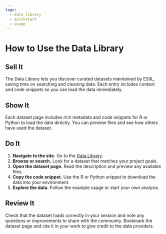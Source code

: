 ```yaml
---
tags:
  - data library
  - quickstart
  - usage
---
```


# How to Use the Data Library

## Sell It
The Data Library lets you discover curated datasets maintained by ESIIL, saving
time on searching and cleaning data. Each entry includes context and code
snippets so you can load the data immediately.

## Show It
Each dataset page includes rich metadata and code snippets for R or Python to
load the data directly. You can preview files and see how others have used the
dataset.

## Do It
1. **Navigate to the site.** Go to the
   [Data Library](https://cu-esiil.github.io/data-library/).
2. **Browse or search.** Look for a dataset that matches your project goals.
3. **Open the dataset page.** Read the description and preview any available
   files.
4. **Copy the code snippet.** Use the R or Python snippet to download the data
   into your environment.
5. **Explore the data.** Follow the example usage or start your own analysis.

## Review It
Check that the dataset loads correctly in your session and note any questions or
improvements to share with the community. Bookmark the dataset page and cite it
in your work to give credit to the data providers.


